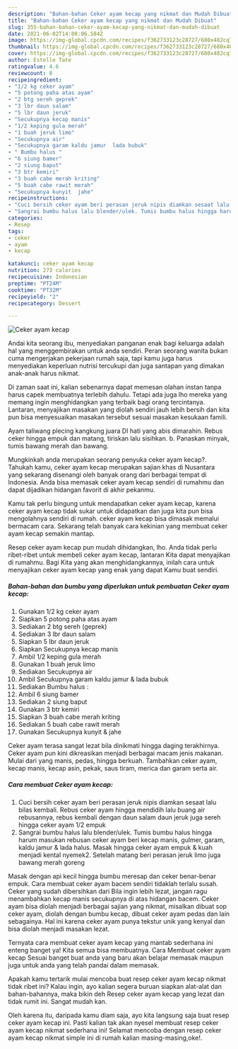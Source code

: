 ```yaml
---
description: "Bahan-bahan Ceker ayam kecap yang nikmat dan Mudah Dibuat"
title: "Bahan-bahan Ceker ayam kecap yang nikmat dan Mudah Dibuat"
slug: 355-bahan-bahan-ceker-ayam-kecap-yang-nikmat-dan-mudah-dibuat
date: 2021-06-02T14:08:06.584Z
image: https://img-global.cpcdn.com/recipes/f362733123c28727/680x482cq70/ceker-ayam-kecap-foto-resep-utama.jpg
thumbnail: https://img-global.cpcdn.com/recipes/f362733123c28727/680x482cq70/ceker-ayam-kecap-foto-resep-utama.jpg
cover: https://img-global.cpcdn.com/recipes/f362733123c28727/680x482cq70/ceker-ayam-kecap-foto-resep-utama.jpg
author: Estelle Tate
ratingvalue: 4.6
reviewcount: 8
recipeingredient:
- "1/2 kg ceker ayam"
- "5 potong paha atas ayam"
- "2 btg sereh geprek"
- "3 lbr daun salam"
- "5 lbr daun jeruk"
- "Secukupnya kecap manis"
- "1/2 keping gula merah"
- "1 buah jeruk limo"
- "Secukupnya air"
- "Secukupnya garam kaldu jamur  lada bubuk"
- " Bumbu halus "
- "6 siung bamer"
- "2 siung baput"
- "3 btr kemiri"
- "3 buah cabe merah kriting"
- "5 buah cabe rawit merah"
- "Secukupnya kunyit  jahe"
recipeinstructions:
- "Cuci bersih ceker ayam beri perasan jeruk nipis diamkan sesaat lalu bilas kembali. Rebus ceker ayam hingga mendidih lalu buang air rebusannya, rebus kembali dengan daun salam daun jeruk juga sereh hingga ceker ayam 1/2 empuk"
- "Sangrai bumbu halus lalu blender/ulek. Tumis bumbu halus hingga harum masukan rebusan ceker ayam beri kecap manis, gulmer, garam, kaldu jamur &amp; lada halus. Masak hingga ceker ayam empuk &amp; kuah menjadi kental nyemek2. Setelah matang beri perasan jeruk limo juga bawang merah goreng"
categories:
- Resep
tags:
- ceker
- ayam
- kecap

katakunci: ceker ayam kecap 
nutrition: 273 calories
recipecuisine: Indonesian
preptime: "PT24M"
cooktime: "PT32M"
recipeyield: "2"
recipecategory: Dessert

---
```



![Ceker ayam kecap](https://img-global.cpcdn.com/recipes/f362733123c28727/680x482cq70/ceker-ayam-kecap-foto-resep-utama.jpg)

Andai kita seorang ibu, menyediakan panganan enak bagi keluarga adalah hal yang menggembirakan untuk anda sendiri. Peran seorang  wanita bukan cuma mengerjakan pekerjaan rumah saja, tapi kamu juga harus menyediakan keperluan nutrisi tercukupi dan juga santapan yang dimakan anak-anak harus nikmat.

Di zaman  saat ini, kalian sebenarnya dapat memesan olahan instan tanpa harus capek membuatnya terlebih dahulu. Tetapi ada juga lho mereka yang memang ingin menghidangkan yang terbaik bagi orang tercintanya. Lantaran, menyajikan masakan yang diolah sendiri jauh lebih bersih dan kita pun bisa menyesuaikan masakan tersebut sesuai masakan kesukaan famili. 

Ayam taliwang plecing kangkung juara DI hati yang abis dimarahin. Rebus ceker hingga empuk dan matang, tiriskan lalu sisihkan. b. Panaskan minyak, tumis bawang merah dan bawang.

Mungkinkah anda merupakan seorang penyuka ceker ayam kecap?. Tahukah kamu, ceker ayam kecap merupakan sajian khas di Nusantara yang sekarang disenangi oleh banyak orang dari berbagai tempat di Indonesia. Anda bisa memasak ceker ayam kecap sendiri di rumahmu dan dapat dijadikan hidangan favorit di akhir pekanmu.

Kamu tak perlu bingung untuk mendapatkan ceker ayam kecap, karena ceker ayam kecap tidak sukar untuk didapatkan dan juga kita pun bisa mengolahnya sendiri di rumah. ceker ayam kecap bisa dimasak memalui bermacam cara. Sekarang telah banyak cara kekinian yang membuat ceker ayam kecap semakin mantap.

Resep ceker ayam kecap pun mudah dihidangkan, lho. Anda tidak perlu ribet-ribet untuk membeli ceker ayam kecap, lantaran Kita dapat menyajikan di rumahmu. Bagi Kita yang akan menghidangkannya, inilah cara untuk menyajikan ceker ayam kecap yang enak yang dapat Kamu buat sendiri.

<!--inarticleads1-->

##### Bahan-bahan dan bumbu yang diperlukan untuk pembuatan Ceker ayam kecap:

1. Gunakan 1/2 kg ceker ayam
1. Siapkan 5 potong paha atas ayam
1. Sediakan 2 btg sereh (geprek)
1. Sediakan 3 lbr daun salam
1. Siapkan 5 lbr daun jeruk
1. Siapkan Secukupnya kecap manis
1. Ambil 1/2 keping gula merah
1. Gunakan 1 buah jeruk limo
1. Sediakan Secukupnya air
1. Ambil Secukupnya garam kaldu jamur &amp; lada bubuk
1. Sediakan  Bumbu halus :
1. Ambil 6 siung bamer
1. Sediakan 2 siung baput
1. Gunakan 3 btr kemiri
1. Siapkan 3 buah cabe merah kriting
1. Sediakan 5 buah cabe rawit merah
1. Gunakan Secukupnya kunyit &amp; jahe


Ceker ayam terasa sangat lezat bila dinikmati hingga daging terakhirnya. Ceker ayam pun kini dikreasikan menjadi berbagai macam jenis makanan. Mulai dari yang manis, pedas, hingga berkuah. Tambahkan ceker ayam, kecap manis, kecap asin, pekak, saus tiram, merica dan garam serta air. 

<!--inarticleads2-->

##### Cara membuat Ceker ayam kecap:

1. Cuci bersih ceker ayam beri perasan jeruk nipis diamkan sesaat lalu bilas kembali. Rebus ceker ayam hingga mendidih lalu buang air rebusannya, rebus kembali dengan daun salam daun jeruk juga sereh hingga ceker ayam 1/2 empuk
1. Sangrai bumbu halus lalu blender/ulek. Tumis bumbu halus hingga harum masukan rebusan ceker ayam beri kecap manis, gulmer, garam, kaldu jamur &amp; lada halus. Masak hingga ceker ayam empuk &amp; kuah menjadi kental nyemek2. Setelah matang beri perasan jeruk limo juga bawang merah goreng


Masak dengan api kecil hingga bumbu meresap dan ceker benar-benar empuk. Cara membuat ceker ayam bacem sendiri tidaklah terlalu susah. Ceker yang sudah dibersihkan dari Bila ingin lebih lezat, jangan ragu menambahkan kecap manis secukupnya di atas hidangan bacem. Ceker ayam bisa diolah menjadi berbagai sajian yang nikmat, misalkan dibuat sop ceker ayam, diolah dengan bumbu kecap, dibuat ceker ayam pedas dan lain sebagainya. Hal ini karena ceker ayam punya tekstur unik yang kenyal dan bisa diolah menjadi masakan lezat. 

Ternyata cara membuat ceker ayam kecap yang mantab sederhana ini enteng banget ya! Kita semua bisa membuatnya. Cara Membuat ceker ayam kecap Sesuai banget buat anda yang baru akan belajar memasak maupun juga untuk anda yang telah pandai dalam memasak.

Apakah kamu tertarik mulai mencoba buat resep ceker ayam kecap nikmat tidak ribet ini? Kalau ingin, ayo kalian segera buruan siapkan alat-alat dan bahan-bahannya, maka bikin deh Resep ceker ayam kecap yang lezat dan tidak rumit ini. Sangat mudah kan. 

Oleh karena itu, daripada kamu diam saja, ayo kita langsung saja buat resep ceker ayam kecap ini. Pasti kalian tak akan nyesel membuat resep ceker ayam kecap nikmat sederhana ini! Selamat mencoba dengan resep ceker ayam kecap nikmat simple ini di rumah kalian masing-masing,oke!.

